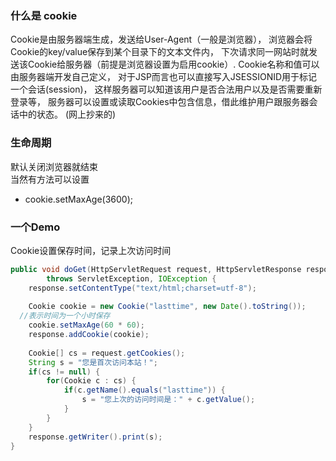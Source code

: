 ### 什么是 cookie
Cookie是由服务器端生成，发送给User-Agent（一般是浏览器），
浏览器会将Cookie的key/value保存到某个目录下的文本文件内，
下次请求同一网站时就发送该Cookie给服务器（前提是浏览器设置为启用cookie）.
Cookie名称和值可以由服务器端开发自己定义，
对于JSP而言也可以直接写入JSESSIONID用于标记一个会话(session)，
这样服务器可以知道该用户是否合法用户以及是否需要重新登录等，
服务器可以设置或读取Cookies中包含信息，借此维护用户跟服务器会话中的状态。
(网上抄来的)

### 生命周期

默认关闭浏览器就结束  
当然有方法可以设置
* cookie.setMaxAge(3600);

### 一个Demo

Cookie设置保存时间，记录上次访问时间
```java
public void doGet(HttpServletRequest request, HttpServletResponse response)
		throws ServletException, IOException {
	response.setContentType("text/html;charset=utf-8");
	
	Cookie cookie = new Cookie("lasttime", new Date().toString());
  //表示时间为一个小时保存
	cookie.setMaxAge(60 * 60);
	response.addCookie(cookie);
	
	Cookie[] cs = request.getCookies();
	String s = "您是首次访问本站！";
	if(cs != null) {
		for(Cookie c : cs) {
			if(c.getName().equals("lasttime")) {
				s = "您上次的访问时间是：" + c.getValue();
			}
		}
	}
	response.getWriter().print(s);
}


```